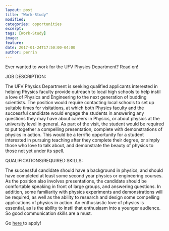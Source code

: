 ```yaml
---
layout: post
title: "Work-Study"
modified:
categories: opportunities
excerpt:
tags: [Work-Study]
image: 
feature: 
date: 2017-01-24T17:50:00-04:00
author: perrin
---
```


Ever wanted to work for the UFV Physics Department? Read on!

JOB DESCRIPTION:

The UFV Physics Department is seeking qualified applicants interested in helping Physics faculty provide outreach to local high schools to help instil a love of Physics and Engineering to the next generation of budding scientists. The position would require contacting local schools to set up suitable times for visitations, at which both Physics faculty and the successful candidate would engage the students in answering any questions they may have about careers in Physics, or about physics at the university level in general. As part of the visit, the student would be required to put together a compelling presentation, complete with demonstrations of physics in action. This would be a terrific opportunity for a student interested in pursuing teaching after they complete their degree, or simply those who love to talk about, and demonstrate the beauty of physics to those not yet under its spell.


QUALIFICATIONS/REQUIRED SKILLS:

The successful candidate should have a background in physics, and should have completed at least some second year physics or engineering courses. As the position also involves presentations, the candidate should be comfortable speaking in front of large groups, and answering questions. In addition, some familiarity with physics experiments and demonstrations will be required, as well as the ability to research and design some compelling applications of physics in action. An enthusiastic love of physics is essential, as is the ability to instil that enthusiasm into a younger audience. So good communication skills are a must.

Go <a href="http://www.ufv.ca/jobs/careerlink/"> here </a> to apply!
